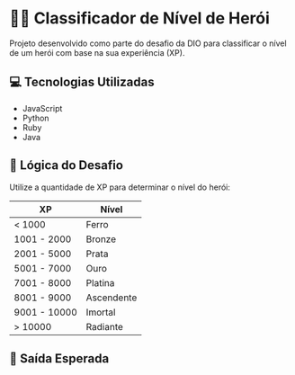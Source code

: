 # 🦸‍♂️ Classificador de Nível de Herói

Projeto desenvolvido como parte do desafio da DIO para classificar o nível de um herói com base na sua experiência (XP).

## 💻 Tecnologias Utilizadas

- JavaScript
- Python
- Ruby
- Java

## 🧠 Lógica do Desafio

Utilize a quantidade de XP para determinar o nível do herói:

| XP           | Nível       |
|--------------|-------------|
| < 1000       | Ferro       |
| 1001 - 2000  | Bronze      |
| 2001 - 5000  | Prata       |
| 5001 - 7000  | Ouro        |
| 7001 - 8000  | Platina     |
| 8001 - 9000  | Ascendente  |
| 9001 - 10000 | Imortal     |
| > 10000      | Radiante    |

## 🏁 Saída Esperada

